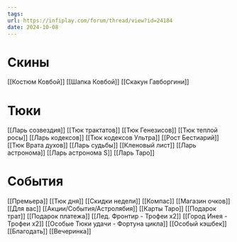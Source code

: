 ```yaml
---
tags: 
url: https://infiplay.com/forum/thread/view?id=24184
date: 2024-10-08
---
```

# Скины
[[Костюм Ковбой]]
[[Шапка Ковбой]]
[[Скакун Гавборгини]]

# Тюки
[[Ларь созвездия]]
[[Тюк трактатов]]
[[Тюк Генезисов]]
[[Тюк теплой росы]]
[[Ларь кодексов]]
[[Тюк кодексов Ультра]]
[[Рост Бестиарий]]
[[Тюк Врата духов]]
[[Ларь судьбы]]
[[Кленовый лист]]
[[Ларь астронома]]
[[Ларь астронома S]]
[[Ларь Таро]]


# События
[[Премьера]]
[[Тюк дня]]
[[Скидки недели]]
[[Компас]]
[[Магазин очков]]
[[Для вас]]
[[Акции/События/Астролябия]]
[[Карты Таро]]
[[Подарок трат]]
[[Подарок платежа]]
[[Лед. Фронтир - Трофеи х2]]
[[Город Инея  - Трофеи х2]]
[[Особые Тюки удачи - Фортуна цикла]]
[[Особый кэшбек]]
[[Благодать]]
[[Вечеринка]]
